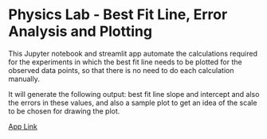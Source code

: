 # Physics Lab - Best Fit Line, Error Analysis and Plotting

This Jupyter notebook and streamlit app automate the calculations required for the experiments in which the best fit line needs to be plotted for the observed data points, so that there is no need to do each calculation manually.

It will generate the following output: best fit line slope and intercept and also the errors in these values, and also a sample plot to get an idea of the scale to be chosen for drawing the plot.

[App Link](https://physics-lab-calculations.streamlit.app/)
